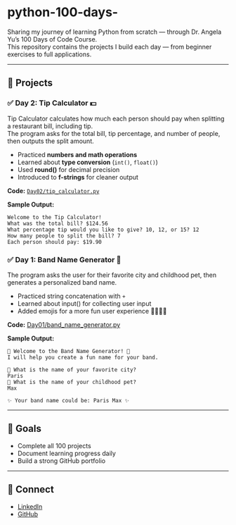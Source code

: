 # python-100-days-
Sharing my journey of learning Python from scratch —  through Dr. Angela Yu’s 100 Days of Code Course.  
This repository contains the projects I build each day — from beginner exercises to full applications.

---

## 📅 Projects

### ✅ Day 2: Tip Calculator 💵
Tip Calculator calculates how much each person should pay when splitting a restaurant bill, including tip.  
The program asks for the total bill, tip percentage, and number of people, then outputs the split amount.  

- Practiced **numbers and math operations**  
- Learned about **type conversion** (`int()`, `float()`)  
- Used **round()** for decimal precision  
- Introduced to **f-strings** for cleaner output  

**Code:** [`Day02/tip_calculator.py`](Day02/tip_calculator.py)  

**Sample Output:**
```
Welcome to the Tip Calculator!
What was the total bill? $124.56
What percentage tip would you like to give? 10, 12, or 15? 12
How many people to split the bill? 7
Each person should pay: $19.90
```

### ✅ Day 1: Band Name Generator 🎵
The program asks the user for their favorite city and childhood pet, then generates a personalized band name. 
- Practiced string concatenation with `+`
- Learned about input() for collecting user input
- Added emojis for a more fun user experience 🎸🐶🌆✨  

**Code:** [Day01/band_name_generator.py](https://github.com/KaylaYuChen/python-100-days-/blob/main/Day01/band_name_generator.py)

**Sample Output:**
```
🎸 Welcome to the Band Name Generator! 🎤
I will help you create a fun name for your band.

🌆 What is the name of your favorite city?
Paris
🐶 What is the name of your childhood pet?
Max

✨ Your band name could be: Paris Max ✨
```


---

## 🚀 Goals
- Complete all 100 projects  
- Document learning progress daily  
- Build a strong GitHub portfolio  

---

## 🌟 Connect
- [LinkedIn](https://www.linkedin.com/in/kaylayuchen)  
- [GitHub](https://github.com/KaylaYuChen)
